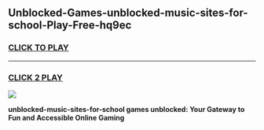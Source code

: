 
## Unblocked-Games-unblocked-music-sites-for-school-Play-Free-hq9ec
<h3>
<a href="https://premium76.site?title=unblocked-music-sites-for-school&ref=23A">CLICK TO PLAY</a></h3>
<hr>

<h3>
<a href="https://premium76.site?title=unblocked-music-sites-for-school&ref=23A">CLICK 2 PLAY</a>
  
</h3>

<a href="https://premium76.site?title=unblocked-music-sites-for-school&ref=23A"><img src="https://clearcache.store/games.png"></a>


**unblocked-music-sites-for-school games unblocked: Your Gateway to Fun and Accessible Online Gaming**
